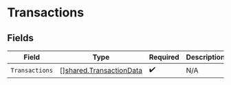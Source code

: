 # Transactions


## Fields

| Field                                                              | Type                                                               | Required                                                           | Description                                                        |
| ------------------------------------------------------------------ | ------------------------------------------------------------------ | ------------------------------------------------------------------ | ------------------------------------------------------------------ |
| `Transactions`                                                     | [][shared.TransactionData](../../models/shared/transactiondata.md) | :heavy_check_mark:                                                 | N/A                                                                |